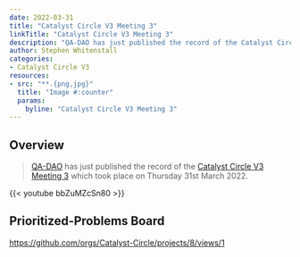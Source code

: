 ```yaml
---
date: 2022-03-31
title: "Catalyst Circle V3 Meeting 3"
linkTitle: "Catalyst Circle V3 Meeting 3"
description: "QA-DAO has just published the record of the Catalyst Circle V3 Meeting 3"
author: Stephen Whitenstall
categories:
- Catalyst Circle V3
resources:
- src: "**.{png,jpg}"
  title: "Image #:counter"
  params:
    byline: "Catalyst Circle V3 Meeting 3"
---
```

## Overview

> [QA-DAO](https://quality-assurance-dao.github.io/) has just published the record of the [Catalyst Circle V3 Meeting 3](https://quality-assurance-dao.gitbook.io/catalyst-circle-oversight-v3/ccv3-meetings/meeting-3-march-31-2022) which took place on Thursday 31st March 2022. 

{{< youtube bbZuMZcSn80 >}}

## Prioritized-Problems Board

https://github.com/orgs/Catalyst-Circle/projects/8/views/1


